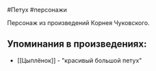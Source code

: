 #Петух
#персонажи

Персонаж из произведений Корнея Чуковского.

## Упоминания в произведениях:
- [[Цыплёнок]] - "красивый большой петух"
